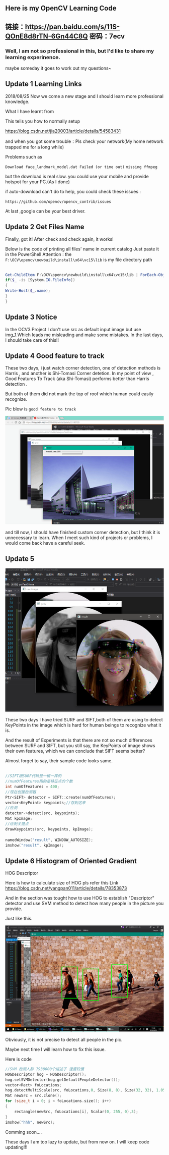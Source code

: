 ## Here is my OpenCV Learning Code

## 链接：https://pan.baidu.com/s/11S-QOnE8d8rTN-6Gn44C8Q 密码：7ecv

###  Well, I am not so professional in this, but I'd like to share my learning experinence.

maybe someday it goes to work out my questions~

## Update 1 Learning Links

2018/08/25 Now we come a new stage and I should learn more professional knowledge.

What I have learnt from

This tells you how to normally setup 

https://blog.csdn.net/jia20003/article/details/54583431

and when you got some trouble：Pls check your network(My home network trapped me for a long while)

Problems such as

` Download face_landmark_model.dat Failed (or time out) `
` missing ffmpeg `

but the download is real slow.
you could use your mobile and provide hotspot for your PC.(As I done)

if auto-download can't do to help, you could check these issues :

` https://github.com/opencv/opencv_contrib/issues `

At last ,google can be your best driver.

## Update 2 Get Files Name

 Finally, got it! After check and check again, it works! 

Below is the code of printing all files' name in current catalog
Just paste it in the PowerShell
Attention : the ` F:\OCV\opencv\newbuild\install\x64\vc15\lib ` is my file directory path

 ``` PowerShell
 
Get-ChildItem F:\OCV\opencv\newbuild\install\x64\vc15\lib | ForEach-Object -Process{
if($_ -is [System.IO.FileInfo])
{
Write-Host($_.name);
}
}

 ```


 ##  Update 3 Notice
 
 In the OCV3 Project I don't use src as default input image but use img_1.Which leads me misleading and make some mistakes. In the last days, I should take care of this!!
 

 ## Update 4 Good feature to track

 These two days, i just watch corner detection, one of detection methods is Harris , and another is Shi-Tomasi Corner detetion. In my point of view , Good Features To Track (aka Shi-Tomasi) performs better than Harris detection .

But both of them did not mark the top of roof which human could easily recognize.

Pic blow is ` good feature to track ` 

![](picsSource/goodF2Track.png)


and till now, I should have finished custom corner detection, but I think it is unnecessary to learn. When I meet such kind of projects or problems, I would come back have a careful seek.


## Update 5

![](picsSource/SIFT.png)

These two days I have tried SURF and SIFT,both of them are using to detect KeyPoints in the image which is hard for human beings to recognize what it is.

And the result of Experiments is that there are not so much differences between SURF and SIFT, but you still say, the KeyPoints of image shows their own features, which we can conclude that SIFT seems better?

Almost forget to say, their sample code looks same.

```C

//SIFT跟SURF代码是一模一样的
//numOfFeatures指的是特征点的个数
int numOfFeatures = 400;
//现在创建检测器
Ptr<SIFT> detector = SIFT::create(numOfFeatures);
vector<KeyPoint> keypoints;//存到这来
//检测 
detector->detect(src, keypoints);
Mat kpImage;
//绘制关键点
drawKeypoints(src, keypoints, kpImage);

namedWindow("result", WINDOW_AUTOSIZE);
imshow("result", kpImage);

```


## Update 6 Histogram of Oriented Gradient

HOG Descriptor 

Here is how to  calculate size of HOG pls refer this Link
https://blog.csdn.net/yangpan011/article/details/78353873

And in the section was tought how to use HOG to establish "Descriptor" detector and use SVM method to detect how many people in the picture you provide.

Just like this.

![](picsSource/PeopleDetect.png)


Obviously, it is not precise to detect all people in the pic.

Maybe next time I will learn how to fix this issue.

Here is code
``` C++
//SVM 检测人群 7938000个描述子 速度较慢
HOGDescriptor hog = HOGDescriptor();
hog.setSVMDetector(hog.getDefaultPeopleDetector());
vector<Rect> foLocations;
hog.detectMultiScale(src, foLocations,0, Size(8, 8), Size(32, 32), 1.05);
Mat newSrc = src.clone();
for (size_t i = 0; i < foLocations.size(); i++)
{
    rectangle(newSrc, foLocations[i], Scalar(0, 255, 0),3);
}
imshow("hhh", newSrc);
```
Comming soon....

These days I am too lazy to update, but from now on. I will keep code updating!!!


